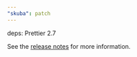 ```yaml
---
"skuba": patch
---
```


deps: Prettier 2.7

See the [release notes](https://prettier.io/blog/2022/06/14/2.7.0.html) for more information.
